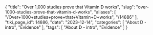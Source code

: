 {
    "title": "Over 1,000 studies prove that Vitamin D works",
    "slug": "over-1000-studies-prove-that-vitamin-d-works",
    "aliases": [
        "/Over+1000+studies+prove+that+Vitamin+D+works",
        "/14886"
    ],
    "tiki_page_id": 14886,
    "date": "2023-12-14",
    "categories": [
        "About D - intro",
        "Evidence"
    ],
    "tags": [
        "About D - intro",
        "Evidence"
    ]
}